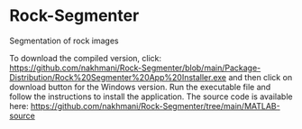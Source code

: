 # Rock-Segmenter
Segmentation of rock images

To download the compiled version, click: https://github.com/nakhmani/Rock-Segmenter/blob/main/Package-Distribution/Rock%20Segmenter%20App%20Installer.exe and then click on download button for the Windows version. Run the executable file and follow the instructions to install the application.
The source code is available here: https://github.com/nakhmani/Rock-Segmenter/tree/main/MATLAB-source
